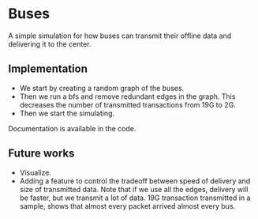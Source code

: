 # Buses
A simple simulation for how buses can transmit their offline data and delivering it to the center.

## Implementation
* We start by creating a random graph of the buses.
* Then we run a bfs and remove redundant edges in the graph. This decreases the number of transmitted transactions from 19G to 2G. 
* Then we start the simulating.

Documentation is available in the code.

## Future works
* Visualize.
* Adding a feature to control the tradeoff between speed of delivery and size of transmitted data.
Note that if we use all the edges, delivery will be faster, but we transmit a lot of data.
19G transaction transmitted in a sample, shows that almost every packet arrived almost every bus.
